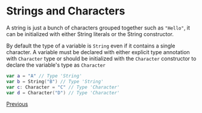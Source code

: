 # Strings and Characters

A string is just a bunch of characters grouped together such as `"Hello"`, it can be initialized with either String literals or the String constructor.

By default the type of a variable is `String` even if it contains a single character. A variable must be declared with either explicit type annotation with `Character` type or should be initialized with the `Character` constructor to declare the variable's type as `Character`

```swift
var a = "A" // Type 'String'
var b = String("B") // Type 'String'
var c: Character = "C" // Type 'Character'
var d = Character("D") // Type 'Character'
```


[Previous](1-TheBasics.md)
